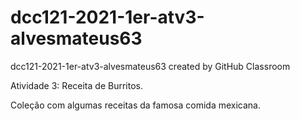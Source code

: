 # dcc121-2021-1er-atv3-alvesmateus63
dcc121-2021-1er-atv3-alvesmateus63 created by GitHub Classroom

Atividade 3: Receita de Burritos.

Coleção com algumas receitas da famosa comida mexicana.
